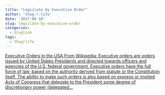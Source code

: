 ```yaml
---
title: "Legislate by Executive Order"
author: 'thug-r.life'
date: '2017-08-10'
slug: legislate-by-executive-order
categories:
  - bloglink
tags:
  - thugrlife
---
```


[Executive Orders in the USA From Wikipedia: Executive orders are orders issued by United States Presidents and directed towards officers and agencies of the U.S. federal government. Executive orders have the full force of law, based on the authority derived from statute or the Constitution itself. The ability to make such orders is also based on express or implied Acts of Congress that delegate to the President some degree of discretionary power (delegated...<click to read more>](http://thug-r.life/post/2017-08-10-legislate-by-executive-order/)


